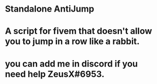 # Standalone AntiJump

# A script for fivem that doesn't allow you to jump in a row like a rabbit.

#  you can add me in discord if you need help ZeusX#6953.

